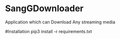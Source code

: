 # SangGDownloader
Application which can Download Any streaming media

#Installation 
pip3 install -r requirements.txt
